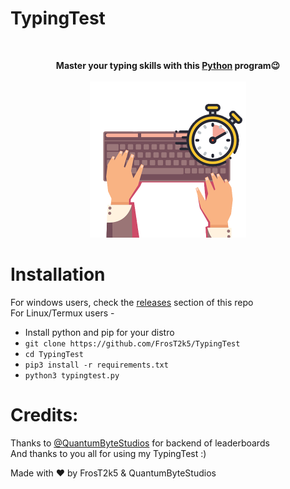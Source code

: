 <h1> TypingTest </h1><br>

<p align="center">
  <b>Master your typing skills with this <a href="https://www.python.org/">Python</a> program😉</b>
  <br><br><img src="Images/icon.png" width="250px">
</p>



# Installation
For windows users, check the <a href="https://github.com/FrosT2k5/TypingTest/releases">releases</a> section of this repo<br>
For Linux/Termux users -
- Install python and pip for your distro
- ```git clone https://github.com/FrosT2k5/TypingTest```
- ```cd TypingTest```
- ```pip3 install -r requirements.txt```
- ```python3 typingtest.py```

# Credits:
Thanks to <a href="https://github.com/QuantumByteStudios">@QuantumByteStudios</a> for backend of leaderboards<br>
And thanks to you all for using my TypingTest :)<br>

Made with ♥️ by FrosT2k5 & QuantumByteStudios
